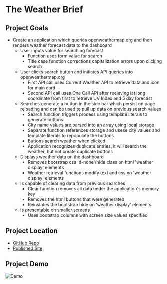 # The Weather Brief

## Project Goals

* Create an application which queries openweathermap.org and then renders weather forecast data to the dashboard
    * User inputs value for searching forecast
        * Function uses form value for search
        * Title case function corrections capitalization errors upon clicking search
    * User clicks search button and initiates API queries into openweathermap.org
        * First API call uses Current Weather API to retrieve data and icon for main card
        * Second API call uses One Call API after recieving lat long coordinate from first to retrieve UV Index and 5 day forecast
    * Searches generate a button in the side bar which persist on page reloading and can be used to pull up data on previous search values
        * Search function triggers process using template literals to generate buttons
        * City name values are parsed into an array using local storage
        * Separate function references storage and usese city values and template literals to repopulate the buttons
        * Buttons search weather when clicked
        * Application recognizes duplicate entries, it will search the weather, but not create duplicate bottons
    * Displays weather data on the dashboard
        * Removes bootstrap css 'd-none'/hide class on html 'weather display' elements
        * Weather retrieval functions modify text and css on 'weather display' elements
    * Is capable of clearing data from previous searches
        * Clear function removes all data under the application's memory key
        * Removes the html buttons that were generated
        * Reinstates the bootstrap hide on 'weather display' elements
    * Is presentable on smaller screens
        * Uses bootstrap columns with screen size values specified

## Project Location

* [GitHub Repo](https://github.com/Gavin867/The_Weather_Brief)
* [Published Site](https://gavin867.github.io/The_Weather_Brief/)

## Project Demo

![Demo](https://github.com/Gavin867/The_Weather_Brief/blob/main/Assets/Images/wd-demo-1200px.gif)